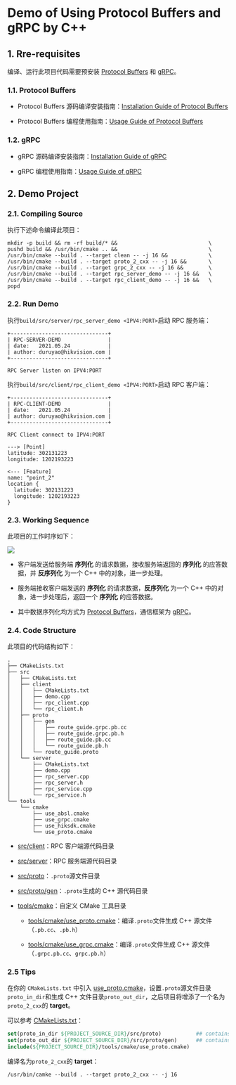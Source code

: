 # Demo of Using Protocol Buffers and gRPC by C++

## 1. Rre-requisites

编译、运行此项目代码需要预安装 [Protocol Buffers](https://developers.google.com/protocol-buffers) 和 [gRPC](https://grpc.io/)。

### 1.1. Protocol Buffers

- Protocol Buffers 源码编译安装指南：[Installation Guide of Protocol Buffers](./doc/0-install-guide.md#1-protocol-buffers)

- Protocol Buffers 编程使用指南：[Usage Guide of Protocol Buffers](./doc/1-usage-guide.md#1-protocol-buffers)

### 1.2. gRPC

- gRPC 源码编译安装指南：[Installation Guide of gRPC](./doc/0-install-guide.md#2-dependents-of-grpc)

- gRPC 编程使用指南：[Usage Guide of gRPC](./doc/1-usage-guide.md#2-grpc)

## 2. Demo Project

### 2.1. Compiling Source

执行下述命令编译此项目：

```shell
mkdir -p build && rm -rf build/* &&                             \
pushd build && /usr/bin/cmake .. &&                             \
/usr/bin/cmake --build . --target clean -- -j 16 &&             \
/usr/bin/cmake --build . --target proto_2_cxx -- -j 16 &&       \
/usr/bin/cmake --build . --target grpc_2_cxx -- -j 16 &&        \
/usr/bin/cmake --build . --target rpc_server_demo -- -j 16 &&   \
/usr/bin/cmake --build . --target rpc_client_demo -- -j 16 &&   \
popd
```

### 2.2. Run Demo

执行`build/src/server/rpc_server_demo <IPV4:PORT>`启动 RPC 服务端：

```shell
+-------------------------------+
| RPC-SERVER-DEMO               |
| date:   2021.05.24            |
| author: duruyao@hikvision.com |
+-------------------------------+

RPC Server listen on IPV4:PORT
```

执行`build/src/client/rpc_client_demo <IPV4:PORT>`启动 RPC 客户端：

```shell
+-------------------------------+
| RPC-CLIENT-DEMO               |
| date:   2021.05.24            |
| author: duruyao@hikvision.com |
+-------------------------------+

RPC Client connect to IPV4:PORT

---> [Point]
latitude: 302131223
longitude: 1202193223

<--- [Feature]
name: "point_2"
location {
  latitude: 302131223
  longitude: 1202193223
}
```

### 2.3. Working Sequence

此项目的工作时序如下：

<!-- ```plantuml
@startuml proto-grpc-req-rep

!include plantuml-style-c4/core.puml

"RPC Client" -> "RPC Client": 
note left: C++ 对象 序列化为 bytes

"RPC Client" -> "RPC Server": **[ 请求 bytes ]**

"RPC Server" -> "RPC Server":
note right: bytes 反序列化为 C++ 对象

"RPC Server" -> "RPC Server":
note right: 进一步处理

"RPC Server" -> "RPC Server":
note right: C++ 对象 序列化为 bytes

"RPC Client" <- "RPC Server": **[ 应答 bytes ]**

"RPC Client" -> "RPC Client": 
note left: bytes 反序列化为 C++ 对象

@enduml
```plantuml -->

![](img/proto-grpc-req-rep.svg)

- 客户端发送给服务端 **序列化** 的请求数据，接收服务端返回的 **序列化** 的应答数据，并 **反序列化** 为一个 C++ 中的对象，进一步处理。

- 服务端接收客户端发送的 **序列化** 的请求数据，**反序列化** 为一个 C++ 中的对象，进一步处理后，返回一个 **序列化** 的应答数据。

- 其中数据序列化均方式为 [Protocol Buffers](https://developers.google.com/protocol-buffers)，通信框架为 [gRPC](https://grpc.io/)。

### 2.4. Code Structure

此项目的代码结构如下：

```shell
.
├── CMakeLists.txt
├── src
│   ├── CMakeLists.txt
│   ├── client
│   │   ├── CMakeLists.txt
│   │   ├── demo.cpp
│   │   ├── rpc_client.cpp 
│   │   └── rpc_client.h
│   ├── proto
│   │   ├── gen
│   │   │   ├── route_guide.grpc.pb.cc
│   │   │   ├── route_guide.grpc.pb.h
│   │   │   ├── route_guide.pb.cc
│   │   │   └── route_guide.pb.h
│   │   └── route_guide.proto
│   └── server
│       ├── CMakeLists.txt
│       ├── demo.cpp
│       ├── rpc_server.cpp
│       ├── rpc_server.h
│       ├── rpc_service.cpp
│       └── rpc_service.h
└── tools
    └── cmake
        ├── use_absl.cmake
        ├── use_grpc.cmake
        ├── use_hiksdk.cmake
        └── use_proto.cmake
```

- [src/client](src/client)：RPC 客户端源代码目录

- [src/server](src/server)：RPC 服务端源代码目录

- [src/proto](src/proto)：`.proto`源文件目录

- [src/proto/gen](src/proto/gen)：`.proto`生成的 C++ 源代码目录

- [tools/cmake](tools/cmake)：自定义 CMake 工具目录
    
    - [tools/cmake/use_proto.cmake](tools/cmake/use_proto.cmake)：编译`.proto`文件生成 C++ 源文件（`.pb.cc`、`.pb.h`）
    
    - [tools/cmake/use_grpc.cmake](tools/cmake/use_grpc.cmake)：编译`.proto`文件生成 C++ 源文件（`.grpc.pb.cc`、`grpc.pb.h`）
    
### 2.5 Tips

在你的 `CMakeLists.txt` 中引入 [use_proto.cmake](tools/cmake/use_proto.cmake)，设置`.proto`源文件目录`proto_in_dir`和生成 C++ 文件目录`proto_out_dir`，之后项目将增添了一个名为`proto_2_cxx`的 **target**。

可以参考 [CMakeLists.txt](src/CMakeLists.txt)：

```cmake
set(proto_in_dir ${PROJECT_SOURCE_DIR}/src/proto)           ## contains of .proto files
set(proto_out_dir ${PROJECT_SOURCE_DIR}/src/proto/gen)      ## contains of .cc, .h files
include(${PROJECT_SOURCE_DIR}/tools/cmake/use_proto.cmake)
```

编译名为`proto_2_cxx`的 **target**：

```shell
/usr/bin/camke --build . --target proto_2_cxx -- -j 16
```
